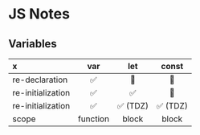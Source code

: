 # JS Notes

## Variables

x |   var    |   let   | const
:-- |:--------:|:-------:| :---:
re-declaration |    ✅     |   🚫    | 🚫
re-initialization |    ✅     |    ✅    | 🚫
re-initialization |    ✅     | ✅ (TDZ) | ✅ (TDZ)
scope | function |  block  | block